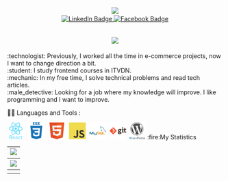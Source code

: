 <div id="header" align="center">
<img src="https://media2.giphy.com/media/RbDKaczqWovIugyJmW/giphy.gif?cid=ecf05e473i4kvlw0oqhs0qugc11bof6ayo7dhhopkoi6d5vb&rid=giphy.gif&ct=g" width="400"/> 
<div id="badges">
  <a href="https://www.linkedin.com/in/%D0%BA%D0%BE%D0%BD%D1%81%D1%82%D0%B0%D0%BD%D1%82%D0%B8%D0%BD-%D0%BF%D0%B5%D1%82%D1%80%D0%B5%D0%BD%D0%BA%D0%BE-505b98220/)">
    <img src="https://img.shields.io/badge/LinkedIn-blue?style=for-the-badge&logo=linkedin&logoColor=white" alt="LinkedIn Badge"/>
  </a>
  <a href="https://m.facebook.com/100023856827972/">
    <img src="https://img.shields.io/badge/Facebook-blue?style=for-the-badge&logo=Facebook&logoColor=white" alt="Facebook Badge"/>
  </a>
</div>
 <img src="https://komarev.com/ghpvc/?username=KestPetrenko&style=flat-square&color=blue" alt=""/>
</div>

<div align="center">
<br>  
 <a>
    <img src="https://readme-typing-svg.demolab.com?font=Fira+Code&pause=1000&color=00A2EF&background=050F2C&center=true&vCenter=true&width=800&lines=Доброго вечора, ми з України!">
</a>
<br>  
 </div>
<br> 
 :technologist: Previously, I worked all the time in e-commerce projects, now I want to change direction a bit.
<br> 
 :student: I study frontend courses in ITVDN.      
<br> 
 :mechanic: In my free time, I solve technical problems and read tech articles.   
<br> 
 :male_detective: Looking for a job where my knowledge will improve. I like programming and I want to improve.
 
 
 :superhero_man: Languages and Tools :
<br>
<div display="flex" justify-content="space-evenly">
  <img src="https://github.com/devicons/devicon/blob/master/icons/react/react-original-wordmark.svg" title="React" alt="React" width="40" height="40"/>&nbsp;
  <img src="https://github.com/devicons/devicon/blob/master/icons/css3/css3-plain-wordmark.svg"  title="CSS3" alt="CSS" width="40" height="40"/>&nbsp;
  <img src="https://github.com/devicons/devicon/blob/master/icons/html5/html5-original.svg" title="HTML5" alt="HTML" width="40" height="40"/>&nbsp;
  <img src="https://github.com/devicons/devicon/blob/master/icons/javascript/javascript-original.svg" title="JavaScript" alt="JavaScript" width="40" height="40"/>&nbsp;
  <img src="https://github.com/devicons/devicon/blob/master/icons/mysql/mysql-original-wordmark.svg" title="MySQL"  alt="MySQL" width="40" height="40"/>&nbsp;
  <img src="https://github.com/devicons/devicon/blob/master/icons/git/git-original-wordmark.svg" title="Git" alt="Git" width="40" height="40"/>
  <img src="https://github.com/devicons/devicon/blob/master/icons/wordpress/wordpress-original.svg" title="Wordpress" alt="Wordpress" width="40" height="40"/                                                         
</div>                                             

<table>
    <thead>
        <tr style="align: center">:fire:My Statistics</tr>
    </thead>
    <tbody>
<!--         <tr>
            <th>
                <a>
                    <img src="https://github-readme-stats.vercel.app/api?username=KestPetrenko&count_private=true&show_icons=true&theme=algolia&border_radius=20">
                </a>
            </th>
        </tr>
        <tr> -->
            <th>
                <a>
                    <img src="https://github-readme-streak-stats.herokuapp.com?user=KestPetrenko&theme=algolia&hide_border=true&border_radius=20">
                </a>
            </th>
        </tr>
        <tr>
            <th>
                <a>
                    <img src="https://github-readme-stats.vercel.app/api/top-langs/?username=RomanDelinkevych&count_private=true&show_icons=true&theme=algolia&border_radius=20">
                </a>
            </th>
        </tr>
        <tr>
            <th>
